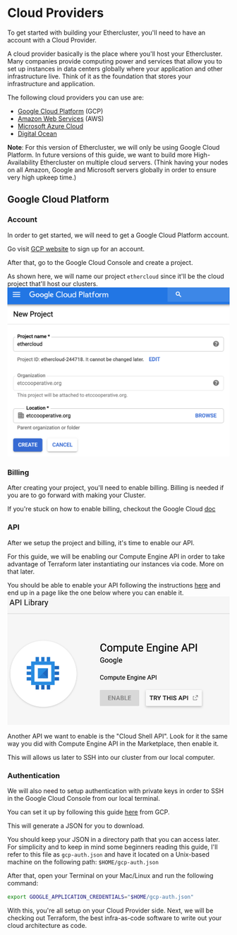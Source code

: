 # Cloud Providers

To get started with building your Ethercluster, you'll need to have an account with a Cloud Provider.

A cloud provider basically is the place where you'll host your Ethercluster. Many companies provide
computing power and services that allow you to set up instances in data centers globally where your application
and other infrastructure live. Think of it as the foundation that stores your infrastructure and application.

The following cloud providers you can use are:
* [Google Cloud Platform](https://cloud.google.com/) (GCP)
* [Amazon Web Services](https://aws.amazon.com/) (AWS)
* [Microsoft Azure Cloud](https://azure.microsoft.com/en-us/)
* [Digital Ocean](https://www.digitalocean.com/)

**Note**:
For this version of Ethercluster, we will only be using Google Cloud Platform.
In future versions of this guide, we want to build more High-Availability Ethercluster on multiple cloud servers.
(Think having your nodes on all Amazon, Google and Microsoft servers globally in order to ensure very high upkeep time.)


## Google Cloud Platform

### Account

In order to get started, we will need to get a Google Cloud Platform account.

Go visit [GCP website](https://cloud.google.com) to sign up for an account.

After that, go to the Google Cloud Console and create a project.

As shown here, we will name our project `ethercloud` since it'll be the cloud project that'll host our clusters.
![project](_media/gcp_project.png)


### Billing

After creating your project, you'll need to enable billing. Billing is needed if you are to go forward 
with making your Cluster.

If you're stuck on how to enable billing, checkout the Google Cloud [doc](https://cloud.google.com/billing/docs/how-to/modify-project)


### API

After we setup the project and billing, it's time to enable our API. 

For this guide, we will be enabling our Compute Engine API in order to take advantage of Terraform later instantiating 
our instances via code. More on that later.

You should be able to enable your API following the instructions [here](https://cloud.google.com/endpoints/docs/openapi/enable-api)
and end up in a page like the one below where you can enable it.
![api](_media/gcp_enable_api.png)

Another API we want to enable is the "Cloud Shell API". Look for it the same way you did with Compute Engine API 
in the Marketplace, then enable it.

This will allows us later to SSH into our cluster from our local computer.

### Authentication

We will also need to setup authentication with private keys in order to SSH in the Google Cloud Console from our local terminal.

You can set it up by following this guide [here](https://cloud.google.com/docs/authentication/getting-started) from GCP.

This will generate a JSON for you to download.

You should keep your JSON in a directory path that you can access later. For simplicity and to keep in mind some beginners 
reading this guide, I'll refer to this file as `gcp-auth.json` and have it located on a Unix-based machine on 
the following path: `$HOME/gcp-auth.json` 

After that, open your Terminal on your Mac/Linux and run the following command: 
```sh
export GOOGLE_APPLICATION_CREDENTIALS="$HOME/gcp-auth.json"
```

With this, you're all setup on your Cloud Provider side. Next, we will be checking out Terraform,
the best infra-as-code software to write out your cloud architecture as code.
